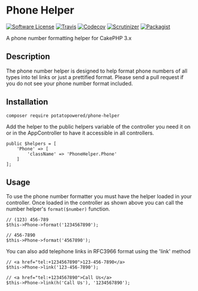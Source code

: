 # Phone Helper
[![Software License](https://img.shields.io/badge/license-MIT-brightgreen.svg?style=flat-square)](LICENSE) 
[![Travis](https://img.shields.io/travis/PotatoPowered/phone-helper.svg?style=flat-square)](https://travis-ci.org/PotatoPowered/phone-helper/builds) 
[![Codecov](https://img.shields.io/codecov/c/github/PotatoPowered/phone-helper.svg?style=flat-square)](https://codecov.io/github/PotatoPowered/phone-helper) 
[![Scrutinizer](https://img.shields.io/scrutinizer/g/PotatoPowered/phone-helper.svg?style=flat-square)](https://scrutinizer-ci.com/g/PotatoPowered/phone-helper/)
[![Packagist](https://img.shields.io/packagist/dt/potatopowered/phone-helper.svg?style=flat-square)](https://packagist.org/packages/potatopowered/phone-helper)

A phone number formatting helper for CakePHP 3.x

## Description

The phone number helper is designed to help format phone numbers of all types into tel links or just a prettified format. Please send a pull request if you do not see your phone number format included.

## Installation

```
composer require potatopowered/phone-helper
```
Add the helper to the public helpers variable of the controller you need it on or in the AppController
to have it accessible in all controllers.
```
public $helpers = [
    'Phone' => [
        'className' => 'PhoneHelper.Phone'
    ]
];
```

## Usage

To use the phone number formatter you must have the helper loaded in your controller. 
Once loaded in the controller as shown above you can call the number helper's `format($number)`
function.
```
// (123) 456-789
$this->Phone->format('1234567890');

// 456-7890
$this->Phone->format('4567890');
```
You can also add telephone links in RFC3966 format using the 'link' method
```
// <a href="tel:+1234567890">123-456-7890</a>
$this->Phone->link('123-456-7890');

// <a href="tel:+1234567890">Call Us</a>
$this->Phone->link(h('Call Us'), '1234567890');
```
